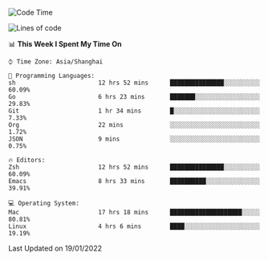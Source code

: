 <!--START_SECTION:waka-->
![Code Time](http://img.shields.io/badge/Code%20Time-575%20hrs%2058%20mins-blue)

![Lines of code](https://img.shields.io/badge/From%20Hello%20World%20I%27ve%20Written-22%20Thousand%20lines%20of%20code-blue)

📊 **This Week I Spent My Time On** 

```text
⌚︎ Time Zone: Asia/Shanghai

💬 Programming Languages: 
sh                       12 hrs 52 mins      ███████████████░░░░░░░░░░   60.09% 
Go                       6 hrs 23 mins       ███████░░░░░░░░░░░░░░░░░░   29.83% 
Git                      1 hr 34 mins        █░░░░░░░░░░░░░░░░░░░░░░░░   7.33% 
Org                      22 mins             ░░░░░░░░░░░░░░░░░░░░░░░░░   1.72% 
JSON                     9 mins              ░░░░░░░░░░░░░░░░░░░░░░░░░   0.75%

🔥 Editors: 
Zsh                      12 hrs 52 mins      ███████████████░░░░░░░░░░   60.09% 
Emacs                    8 hrs 33 mins       ██████████░░░░░░░░░░░░░░░   39.91%

💻 Operating System: 
Mac                      17 hrs 18 mins      ████████████████████░░░░░   80.81% 
Linux                    4 hrs 6 mins        ████░░░░░░░░░░░░░░░░░░░░░   19.19%

```


 Last Updated on 19/01/2022
<!--END_SECTION:waka-->
